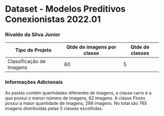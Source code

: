 # Dataset - Modelos Preditivos Conexionistas 2022.01

### Rivaldo da Silva Junior

|**Tipo de Projeto**|**Qtde de imagens por classe**|**Qtde de classes**|
|--|--|--|
| Classificação de Imagens<br>| 60| 5|

### Informações Adicionais

As pastas contém quantidades diferentes de imagens, a classe carro é a que possui o menor número de imagens, 62 imagens. A classe Flores possui a maior quantidade de imagens, 299 imagens. No total são 765 imagens distribuídas pelas 5 classes escolhidas.
